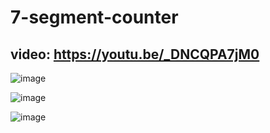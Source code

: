 # 7-segment-counter
## video: https://youtu.be/_DNCQPA7jM0

![image](https://github.com/AdhmElzewel/7-segment-counter/assets/108629950/50dff3fa-b0a8-4800-872c-8abfa98f6417)

![image](https://github.com/AdhmElzewel/7-segment-counter/assets/108629950/9a1d80ba-f2c7-4723-a8bf-ed6459f998c7)

![image](https://github.com/AdhmElzewel/7-segment-counter/assets/108629950/7b3a0d19-b1cf-4f1c-91a8-5257c30e6560)
